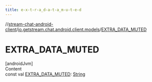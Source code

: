 ```yaml
---
title: e-x-t-r-a_d-a-t-a_m-u-t-e-d
---
```

//[stream-chat-android-client](../../index.md)/[io.getstream.chat.android.client.models](index.md)/[EXTRA_DATA_MUTED](EXTRA_DATA_MUTED.md)



# EXTRA_DATA_MUTED  
[androidJvm]  
Content  
const val [EXTRA_DATA_MUTED](EXTRA_DATA_MUTED.md): [String](https://kotlinlang.org/api/latest/jvm/stdlib/kotlin/-string/index.html)  



